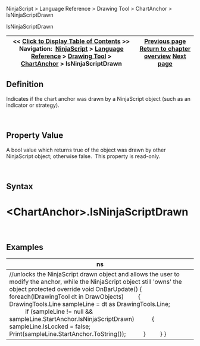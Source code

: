 ﻿


NinjaScript \> Language Reference \> Drawing Tool \> ChartAnchor \> IsNinjaScriptDrawn






















IsNinjaScriptDrawn







| \<\< [Click to Display Table of Contents](isninjascriptdrawn.md) \>\> **Navigation:**     [NinjaScript](ninjascript-1.md) \> [Language Reference](language_reference_wip-1.md) \> [Drawing Tool](drawing_tools-1.md) \> [ChartAnchor](chartanchor-1.md) \> IsNinjaScriptDrawn | [Previous page](isediting-1.md) [Return to chapter overview](chartanchor-1.md) [Next page](isxpropertiesvisible-1.md) |
| --- | --- |











## Definition


Indicates if the chart anchor was drawn by a NinjaScript object (such as an indicator or strategy).


 


## Property Value


A bool value which returns true of the object was drawn by other NinjaScript object; otherwise false.  This property is read\-only.


 


## Syntax


# \<ChartAnchor\>.IsNinjaScriptDrawn


 


## Examples




| ns |
| --- |
| //unlocks the NinjaScript drawn object and allows the user to modify the anchor, while the NinjaScript object still 'owns' the object protected override void OnBarUpdate() {      foreach(IDrawingTool dt in DrawObjects)          {            DrawingTools.Line sampleLine \= dt as DrawingTools.Line;                         if (sampleLine !\= null \&\& sampleLine.StartAnchor.IsNinjaScriptDrawn)            {                sampleLine.IsLocked \= false;                Print(sampleLine.StartAnchor.ToString());            }          } } |









